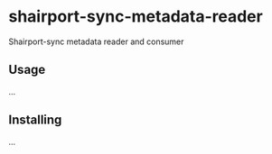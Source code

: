 # shairport-sync-metadata-reader

Shairport-sync metadata reader and consumer

## Usage

...

## Installing

...
